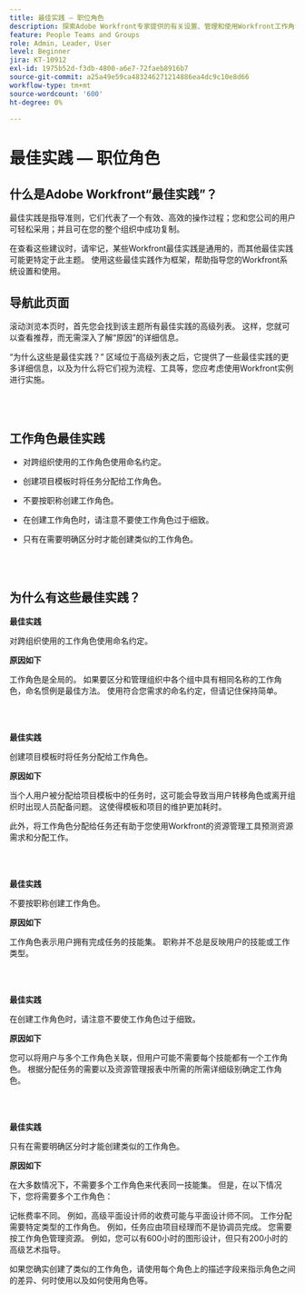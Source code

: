 ```yaml
---
title: 最佳实践 — 职位角色
description: 探索Adobe Workfront专家提供的有关设置、管理和使用Workfront工作角色的最佳实践建议。
feature: People Teams and Groups
role: Admin, Leader, User
level: Beginner
jira: KT-10912
exl-id: 1975b52d-f3db-4800-a6e7-72faeb8916b7
source-git-commit: a25a49e59ca483246271214886ea4dc9c10e8d66
workflow-type: tm+mt
source-wordcount: '600'
ht-degree: 0%

---
```


# 最佳实践 — 职位角色

## 什么是Adobe Workfront“最佳实践”？

最佳实践是指导准则，它们代表了一个有效、高效的操作过程；您和您公司的用户可轻松采用；并且可在您的整个组织中成功复制。

在查看这些建议时，请牢记，某些Workfront最佳实践是通用的，而其他最佳实践可能更特定于此主题。 使用这些最佳实践作为框架，帮助指导您的Workfront系统设置和使用。

## 导航此页面

滚动浏览本页时，首先您会找到该主题所有最佳实践的高级列表。 这样，您就可以查看推荐，而无需深入了解“原因”的详细信息。

“为什么这些是最佳实践？” 区域位于高级列表之后，它提供了一些最佳实践的更多详细信息，以及为什么将它们视为流程、工具等，您应考虑使用Workfront实例进行实施。

</br>
</br>

## 工作角色最佳实践

* 对跨组织使用的工作角色使用命名约定。

* 创建项目模板时将任务分配给工作角色。

* 不要按职称创建工作角色。

* 在创建工作角色时，请注意不要使工作角色过于细致。

* 只有在需要明确区分时才能创建类似的工作角色。

</br>
</br>

## 为什么有这些最佳实践？

**最佳实践**

对跨组织使用的工作角色使用命名约定。

**原因如下**

工作角色是全局的。 如果要区分和管理组织中各个组中具有相同名称的工作角色，命名惯例是最佳方法。 使用符合您需求的命名约定，但请记住保持简单。

</br>
</br>

**最佳实践**

创建项目模板时将任务分配给工作角色。

**原因如下**

当个人用户被分配给项目模板中的任务时，这可能会导致当用户转移角色或离开组织时出现人员配备问题。 这使得模板和项目的维护更加耗时。

此外，将工作角色分配给任务还有助于您使用Workfront的资源管理工具预测资源需求和分配工作。

</br>
</br>

**最佳实践**

不要按职称创建工作角色。

**原因如下**

工作角色表示用户拥有完成任务的技能集。 职称并不总是反映用户的技能或工作类型。

</br>
</br>

**最佳实践**

在创建工作角色时，请注意不要使工作角色过于细致。

**原因如下**

您可以将用户与多个工作角色关联，但用户可能不需要每个技能都有一个工作角色。 根据分配任务的需要以及资源管理报表中所需的所需详细级别确定工作角色。

</br>
</br>

**最佳实践**

只有在需要明确区分时才能创建类似的工作角色。

**原因如下**

在大多数情况下，不需要多个工作角色来代表同一技能集。 但是，在以下情况下，您将需要多个工作角色：

记帐费率不同。 例如，高级平面设计师的收费可能与平面设计师不同。
工作分配需要特定类型的工作角色。 例如，任务应由项目经理而不是协调员完成。
您需要按工作角色管理资源。 例如，您可以有600小时的图形设计，但只有200小时的高级艺术指导。


如果您确实创建了类似的工作角色，请使用每个角色上的描述字段来指示角色之间的差异、何时使用以及如何使用角色等。
